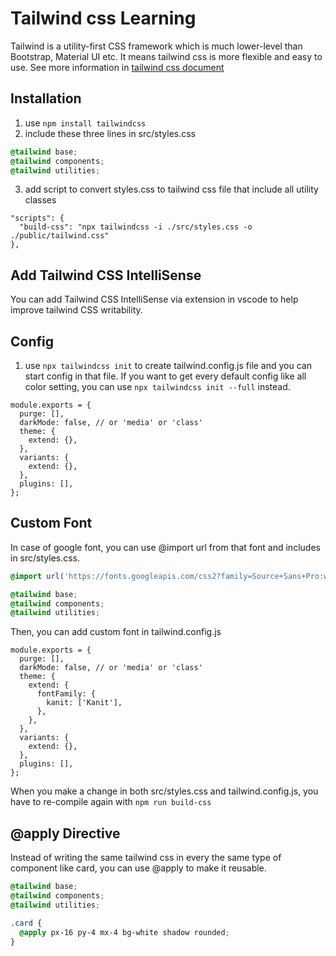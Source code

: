 # Tailwind css Learning
Tailwind is a utility-first CSS framework which is much lower-level than Bootstrap, Material UI etc. It means tailwind css is more flexible and easy to use. See more information in [tailwind css document](https://tailwindcss.com/)

## Installation
1. use `npm install tailwindcss`
2. include these three lines in src/styles.css
```css
@tailwind base;
@tailwind components;
@tailwind utilities;
```
3. add script to convert styles.css to tailwind css file that include all utility classes
```
"scripts": {
  "build-css": "npx tailwindcss -i ./src/styles.css -o ./public/tailwind.css"
},
```

## Add Tailwind CSS IntelliSense
You can add Tailwind CSS IntelliSense via extension in vscode to help improve tailwind CSS writability.  

## Config
1. use `npx tailwindcss init` to create tailwind.config.js file and you can start config in that file. If you want to get every default config like all color setting, you can use `npx tailwindcss init --full` instead.
```
module.exports = {
  purge: [],
  darkMode: false, // or 'media' or 'class'
  theme: {
    extend: {},
  },
  variants: {
    extend: {},
  },
  plugins: [],
};
```

## Custom Font
In case of google font, you can use @import url from that font and includes in src/styles.css.
```css
@import url('https://fonts.googleapis.com/css2?family=Source+Sans+Pro:wght@200;300;400;600&display=swap');

@tailwind base;
@tailwind components;
@tailwind utilities;
```
Then, you can add custom font in tailwind.config.js 
```
module.exports = {
  purge: [],
  darkMode: false, // or 'media' or 'class'
  theme: {
    extend: {
      fontFamily: {
        kanit: ['Kanit'],
      },
    },
  },
  variants: {
    extend: {},
  },
  plugins: [],
};
```
When you make a change in both src/styles.css and tailwind.config.js, you have to re-compile again with `npm run build-css`

## @apply Directive
Instead of writing the same tailwind css in every the same type of component like card, you can use @apply to make it reusable.
```css
@tailwind base;
@tailwind components;
@tailwind utilities;

.card {
  @apply px-16 py-4 mx-4 bg-white shadow rounded;
}
```